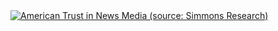 <div class='tableauPlaceholder' id='viz1694528237971' style='position: relative'>
  <noscript>
    <a href='#'>
      <img alt='American Trust in News Media (source: Simmons Research) ' src='https:&#47;&#47;public.tableau.com&#47;static&#47;images&#47;In&#47;In-ClassExample12SEP&#47;NewsTrust2&#47;1_rss.png' style='border: none' />
    </a>
  </noscript>
  <object class='tableauViz'  style='display:none;'>
    <param name='host_url' value='https%3A%2F%2Fpublic.tableau.com%2F' /> 
    <param name='embed_code_version' value='3' />  
    <param name='site_root' value='' />
    <param name='name' value='In-ClassExample12SEP&#47;NewsTrust2' />
    <param name='tabs' value='no' />
    <param name='toolbar' value='yes' />  
    <param name='static_image' value='https:&#47;&#47;public.tableau.com&#47;static&#47;images&#47;In&#47;In-ClassExample12SEP&#47;NewsTrust2&#47;1.png' /> 
    <param name='animate_transition' value='yes' />  
    <param name='display_static_image' value='yes' />
    <param name='display_spinner' value='yes' />
    <param name='display_overlay' value='yes' />
    <param name='display_count' value='yes' />
    <param name='language' value='en-US' />  
    <param name='filter' value='publish=yes' />
  </object>
</div>
<script type='text/javascript'>
  var divElement = document.getElementById('viz1694528237971');
  var vizElement = divElement.getElementsByTagName('object')[0];
  vizElement.style.width='100%';
  vizElement.style.height=(divElement.offsetWidth*0.75)+'px';                    
  var scriptElement = document.createElement('script');                    
  scriptElement.src = 'https://public.tableau.com/javascripts/api/viz_v1.js';                    
  vizElement.parentNode.insertBefore(scriptElement, vizElement);                
</script>
